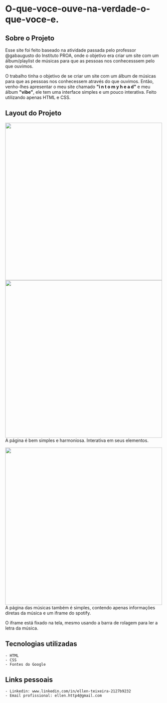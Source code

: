 # O-que-voce-ouve-na-verdade-o-que-voce-e.
## Sobre o Projeto
 Esse site foi feito baseado na atividade passada pelo professor @gabaugusto do Instituto PROA, onde o objetivo era criar um site com um álbum/playlist de músicas para que as pessoas nos conhecesssem pelo que ouvimos.
 
 O trabalho tinha o objetivo de se criar um site com um álbum de músicas para que as pessoas nos conhecessem através do que ouvimos. Então, venho-lhes apresentar o meu site chamado **"i n t o m y h e a d"** e meu álbum **"vibe"**, ele tem uma interface simples e um pouco interativa. Feito utilizando apenas HTML e CSS.
  
## Layout do Projeto
 <img src="https://user-images.githubusercontent.com/99822361/159723669-978052c8-50ae-47bf-92a4-122d8aa5a6f6.png" width=500px> <img src="https://user-images.githubusercontent.com/99822361/159723687-f3727e85-25d7-457a-9e9a-3ff737f13963.png" width=500px>
 A página é bem simples e harmoniosa. Interativa em seus elementos.
 
 <img src="https://user-images.githubusercontent.com/99822361/159732523-dbc47811-fc35-4ed5-90ae-f2813dde46a2.png" width=500px>
 A página das músicas também é simples, contendo apenas informações diretas da música e um iframe do spotify.
 
 O iframe está fixado na tela, mesmo usando a barra de rolagem para ler a letra da música.

## Tecnologias utilizadas
    - HTML
    - CSS
    - Fontes do Google
  
## Links pessoais
    - Linkedin: www.linkedin.com/in/ellen-teixeira-2127b9232
    - Email profissional: ellen.http4@gmail.com
